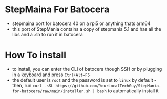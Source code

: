 # StepMaina For Batocera
- stepmaina port for batocera 40 on a rpi5 or anything thats arm64
- this port of StepMania contains a copy of stepmania 5.1 and has all the libs and a .sh to run it in batocera

# How To install
- to install, you can enter the CLI of batocera though SSH or by plugging in a keyboard and press `Ctrl+Alt=F5`
- the default user is `root` and the password is set to `linux` by default
-then, run `curl -sSL https://github.com/YourLocalTechGuy/StepMania-for-batocera/raw/main/installer.sh | bash` to automatically install it

